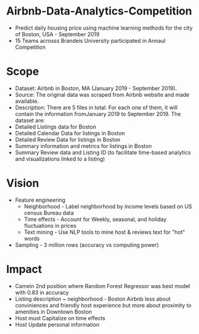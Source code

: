 # Airbnb-Data-Analytics-Competition
* Predict daily housing price using machine learning methods for the city of Boston, USA - September 2019
* 15 Teams acrosss Brandeis University participated in Annaul Competition
# Scope
* Dataset: Airbnb in Boston, MA (January 2019 - September 2019).
* Source: The original data was scraped from Airbnb website and made available.
* Description: There are 5 files in total. For each one of them, it will contain the information fromJanuary 2019 to September 2019. The dataset are:
 * Detailed Listings data for Boston
 * Detailed Calendar Data for listings in Boston
 * Detailed Review Data for listings in Boston
 * Summary information and metrics for listings in Boston 
 * Summary Review data and Listing ID (to facilitate time-based analytics and visualizations linked to a listing)
# Vision
* Feature engineering
  * Neighborhood - Label neighborhood by income levels based on US census Bureau data
  * Time effects - Account for Weekly, seasonal, and holiday fluctuations in prices
  * Text mining - Use NLP tools to mine host & reviews text for "hot" words
* Sampling - 3 million rows (accuracy vs computing power)
# Impact
* Camein 2nd position where Random Forest Regressor was best model with 0.83 in accuracy
* Listing description ~ neighborhood - Boston Airbnb less about conviniences and friendly host experience but more about proximity to amenities in Downtown Boston
* Host must Capitalize on time effects
* Host Update personal information


